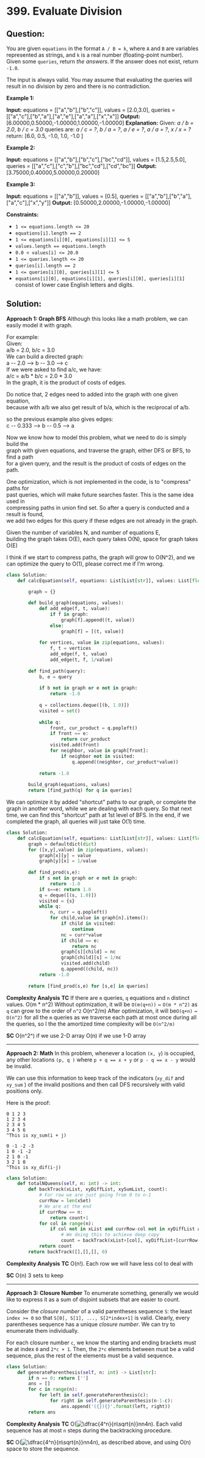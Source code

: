 
  

# 399. Evaluate Division

## Question:

You are given  `equations` in the format  `A / B = k`, where  `A`  and  `B`  are variables represented as strings, and  `k`  is a real number (floating-point number). Given some  `queries`, return  _the answers_. If the answer does not exist, return  `-1.0`.

The input is always valid. You may assume that evaluating the queries will result in no division by zero and there is no contradiction.

**Example 1:**

**Input:** equations = [["a","b"],["b","c"]], values = [2.0,3.0], queries = [["a","c"],["b","a"],["a","e"],["a","a"],["x","x"]]
**Output:** [6.00000,0.50000,-1.00000,1.00000,-1.00000]
**Explanation:** 
Given: _a / b = 2.0_, _b / c = 3.0_
queries are: _a / c = ?_, _b / a = ?_, _a / e = ?_, _a / a = ?_, _x / x = ?_
return: [6.0, 0.5, -1.0, 1.0, -1.0 ]

**Example 2:**

**Input:** equations = [["a","b"],["b","c"],["bc","cd"]], values = [1.5,2.5,5.0], queries = [["a","c"],["c","b"],["bc","cd"],["cd","bc"]]
**Output:** [3.75000,0.40000,5.00000,0.20000]

**Example 3:**

**Input:** equations = [["a","b"]], values = [0.5], queries = [["a","b"],["b","a"],["a","c"],["x","y"]]
**Output:** [0.50000,2.00000,-1.00000,-1.00000]

**Constraints:**

-   `1 <= equations.length <= 20`
-   `equations[i].length == 2`
-   `1 <= equations[i][0], equations[i][1] <= 5`
-   `values.length == equations.length`
-   `0.0 < values[i] <= 20.0`
-   `1 <= queries.length <= 20`
-   `queries[i].length == 2`
-   `1 <= queries[i][0], queries[i][1] <= 5`
-   `equations[i][0], equations[i][1], queries[i][0], queries[i][1]` consist of lower case English letters and digits.
## Solution:
**Approach 1: Graph BFS**
Although this looks like a math problem, we can easily model it with graph.

For example:  
Given:  
a/b = 2.0, b/c = 3.0  
We can build a directed graph:  
a -- 2.0 --> b -- 3.0 --> c  
If we were asked to find a/c, we have:  
a/c = a/b * b/c = 2.0 * 3.0  
In the graph, it is the product of costs of edges.

Do notice that, 2 edges need to added into the graph with one given equation,  
because with a/b we also get result of b/a, which is the reciprocal of a/b.

so the previous example also gives edges:  
c -- 0.333 --> b -- 0.5 --> a

Now we know how to model this problem, what we need to do is simply build the  
graph with given equations, and traverse the graph, either DFS or BFS, to find a path  
for a given query, and the result is the product of costs of edges on the path.

One optimization, which is not implemented in the code, is to "compress" paths for  
past queries, which will make future searches faster. This is the same idea used in  
compressing paths in union find set. So after a query is conducted and a result is found,  
we add two edges for this query if these edges are not already in the graph.

Given the number of variables N, and number of equations E,  
building the graph takes O(E), each query takes O(N), space for graph takes O(E)

I think if we start to compress paths, the graph will grow to O(N^2), and we  
can optimize the query to O(1), please correct me if I'm wrong.

```python
class Solution:
    def calcEquation(self, equations: List[List[str]], values: List[float], queries: List[List[str]]) -> List[float]:

        graph = {}
        
        def build_graph(equations, values):
            def add_edge(f, t, value):
                if f in graph:
                    graph[f].append((t, value))
                else:
                    graph[f] = [(t, value)]
            
            for vertices, value in zip(equations, values):
                f, t = vertices
                add_edge(f, t, value)
                add_edge(t, f, 1/value)
        
        def find_path(query):
            b, e = query
            
            if b not in graph or e not in graph:
                return -1.0
                
            q = collections.deque([(b, 1.0)])
            visited = set()
            
            while q:
                front, cur_product = q.popleft()
                if front == e:
                    return cur_product
                visited.add(front)
                for neighbor, value in graph[front]:
                    if neighbor not in visited:
                        q.append((neighbor, cur_product*value))
            
            return -1.0
        
        build_graph(equations, values)
        return [find_path(q) for q in queries]
```
We can optimize it by added "shortcut" paths to our graph, or complete the graph in another word, while we are dealing with each query. So that next time, we can find this "shortcut" path at 1st level of BFS. In the end, if we completed the graph, all queries will just take O(1) time.
```python
class Solution:
    def calcEquation(self, equations: List[List[str]], values: List[float], queries: List[List[str]]) -> List[float]:
        graph = defaultdict(dict)
        for ([x,y],value) in zip(equations, values):
            graph[x][y] = value
            graph[y][x] = 1/value
        
        def find_prod(s,e):
            if s not in graph or e not in graph:
                return -1.0
            if s==e: return 1.0
            q = deque([(s, 1.0)])
            visited = {s}
            while q:
                n, curr = q.popleft()
                for child,value in graph[n].items():
                    if child in visited:
                        continue
                    nc = curr*value
                    if child == e:
                        return nc
                    graph[s][child] = nc
                    graph[child][s] = 1/nc
                    visited.add(child)
                    q.append((child, nc))
            return -1.0
        
        return [find_prod(s,e) for [s,e] in queries]
```
**Complexity Analysis**
**TC** 
If there are `m` queries, `q` equations and `n` distinct values. 
O(m * n^2) Without optimization, it will be `O(m(q+n))` ~ `O(m * n^2)` as `q` can grow to the order of `n^2`
O(n^2/m) After optimization, it will be`O(q+n)` ~ `O(n^2)` for all the `m` queries as we traverse each path at most once during all the queries, so I the the amortized time complexity will be `O(n^2/m)`

**SC** 
O(n^2^) if we use 2-D array
O(n) if we use 1-D array

---

**Approach 2: Math**
In this problem, whenever a location `(x, y`) is occupied, any other locations `(p, q )` where `p + q == x + y` or `p - q == x - y` would be invalid.

We can use this information to keep track of the indicators (`xy_dif` and `xy_sum` ) of the invalid positions and then call DFS recursively with valid positions only.

Here is the proof:
```
0 1 2 3  
1 2 3 4  
2 3 4 5  
3 4 5 6  
^This is xy_sum(i + j)

0 -1 -2 -3  
1 0 -1 -2  
2 1 0 -1  
3 2 1 0  
^This is xy_dif(i-j)
```


```python
class Solution:
    def totalNQueens(self, n: int) -> int:
        def backTrack(xList, xyDiffList, xySumList, count):
            # For row we are just going from 0 to n-1
            currRow = len(xSet)
            # We are at the end
            if currRow == n:
                return count+1
            for col in range(n):
                if col not in xList and currRow-col not in xyDiffList and currRow+col not in xySumList:
	                # We doing this to achieve deep copy
                    count = backTrack(xList+[col], xyDiffList+[currRow-col], xySumList+[currRow+col], count)
            return count
        return backTrack([],[],[], 0)
```

**Complexity Analysis**
**TC** 
O(n!). Each row we will have less col to deal with

**SC** 
O(n) 3 sets to keep

---

**Approach 3: Closure Number**
To enumerate something, generally we would like to express it as a sum of disjoint subsets that are easier to count.

Consider the  _closure number_  of a valid parentheses sequence  `S`: the least  `index >= 0`  so that  `S[0], S[1], ..., S[2*index+1]`  is valid. Clearly, every parentheses sequence has a unique  _closure number_. We can try to enumerate them individually.

For each closure number `c`, we know the starting and ending brackets must be at index `0` and `2*c + 1`. Then, the `2*c` elements between must be a valid sequence, plus the rest of the elements must be a valid sequence.
```python
class Solution:
    def generateParenthesis(self, n: int) -> List[str]:
        if n == 0: return ['']
        ans = []
        for c in range(n):
            for left in self.generateParenthesis(c):
                for right in self.generateParenthesis(n-1-c):
                    ans.append('({}){}'.format(left, right))
        return ans
```
**Complexity Analysis**
**TC** 
O(![\dfrac{4^n}{n\sqrt{n}}nn​4n](https://latex.codecogs.com/gif.download?%5Cdfrac%7B4%5En%7D%7Bn%5Csqrt%7Bn%7D%7D)​). Each valid sequence has at most `n` steps during the backtracking procedure.

**SC** 
O(![\dfrac{4^n}{n\sqrt{n}}nn​4n](https://latex.codecogs.com/gif.download?%5Cdfrac%7B4%5En%7D%7Bn%5Csqrt%7Bn%7D%7D)​), as described above, and using O(n) space to store the sequence.

